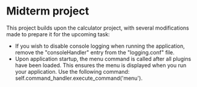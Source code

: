 # Midterm project
This project builds upon the calculator project, with several modifications made to prepare it for the upcoming task:
* If you wish to disable console logging when running the application, remove the "consoleHandler" entry from the "logging.conf" file.
* Upon application startup, the menu command is called after all plugins have been loaded. This ensures the menu is displayed when you run your application. Use the following command: self.command_handler.execute_command('menu').